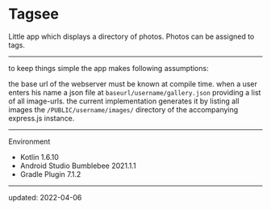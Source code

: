# Tagsee

Little app which displays a directory of photos. Photos can be assigned to tags.

----

to keep things simple the app makes following assumptions:

the base url of the webserver must be known at compile time.
when a user enters his name a json file at `baseurl/username/gallery.json` providing a list of all image-urls.
the current implementation generates it by listing all images the `/PUBLIC/username/images/` directory of the accompanying express.js instance. 

----

Environment

- Kotlin 1.6.10
- Android Studio Bumblebee 2021.1.1
- Gradle Plugin 7.1.2

----

updated: 2022-04-06
